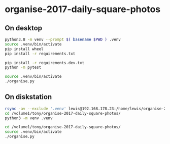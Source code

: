 # organise-2017-daily-square-photos

## On desktop

~~~sh
python3.8 -m venv --prompt $( basename $PWD ) .venv
source .venv/bin/activate
pip install wheel
pip install -r requirements.txt
~~~

~~~sh
pip install -r requirements.dev.txt
python -m pytest
~~~

~~~sh
source .venv/bin/activate
./organise.py
~~~

## On diskstation

~~~sh
rsync -av --exclude '.venv' lewis@192.168.178.23:/home/lewis/organise-2017-daily-square-photos/ /volume1/tony/organise-2017-daily-square-photos/
cd /volume1/tony/organise-2017-daily-square-photos/
python3 -m venv .venv

cd /volume1/tony/organise-2017-daily-square-photos/
source .venv/bin/activate
./organise.py
~~~
